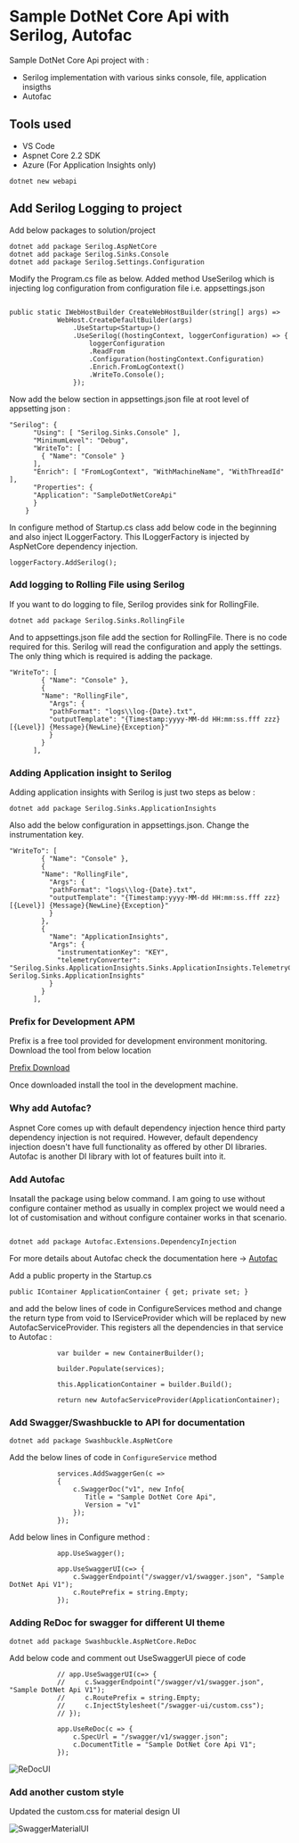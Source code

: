# Sample DotNet Core Api with Serilog, Autofac

Sample DotNet Core Api project with :

- Serilog implementation with various sinks console, file, application insigths
- Autofac

## Tools used 

- VS Code 
- Aspnet Core 2.2 SDK 
- Azure (For Application Insights only)


```
dotnet new webapi
```

## Add Serilog Logging to project  

Add below packages to solution/project

```
dotnet add package Serilog.AspNetCore
dotnet add package Serilog.Sinks.Console
dotnet add package Serilog.Settings.Configuration
```

Modify the Program.cs file as below. Added method UseSerilog which is injecting log configuration from configuration file i.e. appsettings.json  

```

public static IWebHostBuilder CreateWebHostBuilder(string[] args) =>
            WebHost.CreateDefaultBuilder(args)
                .UseStartup<Startup>()
                .UseSerilog((hostingContext, loggerConfiguration) => {
                    loggerConfiguration
                    .ReadFrom
                    .Configuration(hostingContext.Configuration)
                    .Enrich.FromLogContext()
                    .WriteTo.Console();
                });
```


Now add the below section in appsettings.json file at root level of appsetting json : 

```
"Serilog": {
      "Using": [ "Serilog.Sinks.Console" ],
      "MinimumLevel": "Debug",
      "WriteTo": [
        { "Name": "Console" }        
      ],
      "Enrich": [ "FromLogContext", "WithMachineName", "WithThreadId" ],
      "Properties": {
      "Application": "SampleDotNetCoreApi"
      }
    }
```


In configure method of Startup.cs class add below code in the beginning and also inject ILoggerFactory. This ILoggerFactory is injected by AspNetCore dependency injection.

```
loggerFactory.AddSerilog();
```

### Add logging to Rolling File using Serilog

If you want to do logging to file, Serilog provides sink for RollingFile.

```
dotnet add package Serilog.Sinks.RollingFile
```

And to appsettings.json file add the section for RollingFile. There is no code required for this. Serilog will read the configuration and apply the settings. The only thing which is required is adding the package.

```
"WriteTo": [
        { "Name": "Console" },
        {
        "Name": "RollingFile",
          "Args": {
          "pathFormat": "logs\\log-{Date}.txt",
          "outputTemplate": "{Timestamp:yyyy-MM-dd HH:mm:ss.fff zzz} [{Level}] {Message}{NewLine}{Exception}"
          }
        }
      ],
```

### Adding Application insight to Serilog

Adding application insights with Serilog is just two steps as below : 

```
dotnet add package Serilog.Sinks.ApplicationInsights
```

Also add the below configuration in appsettings.json. Change the instrumentation key.

```
"WriteTo": [
        { "Name": "Console" },
        {
        "Name": "RollingFile",
          "Args": {
          "pathFormat": "logs\\log-{Date}.txt",
          "outputTemplate": "{Timestamp:yyyy-MM-dd HH:mm:ss.fff zzz} [{Level}] {Message}{NewLine}{Exception}"
          }
        },
        {
          "Name": "ApplicationInsights",
          "Args": {
            "instrumentationKey": "KEY",
            "telemetryConverter": "Serilog.Sinks.ApplicationInsights.Sinks.ApplicationInsights.TelemetryConverters.TraceTelemetryConverter, Serilog.Sinks.ApplicationInsights"
          }
        }
      ],

```

### Prefix for Development APM 

Prefix is a free tool provided for development environment monitoring. Download the tool from below location 

[Prefix Download](https://stackify.com/prefix-download/)

Once downloaded install the tool in the development machine.

### Why add Autofac?

Aspnet Core comes up with default dependency injection hence third party dependency injection is not required. However, default dependency injection doesn't have full functionality as offered by other DI libraries. Autofac is another DI library with lot of features built into it. 

### Add Autofac 

Insatall the package using below command. I am going to use without configure container method as usually in complex project we would need a lot of customisation and without configure container works in that scenario.

```

dotnet add package Autofac.Extensions.DependencyInjection
```

For more details about Autofac check the documentation here -> [Autofac](https://autofaccn.readthedocs.io/en/latest/integration/aspnetcore.html)

Add a public property in the Startup.cs 

```
public IContainer ApplicationContainer { get; private set; }
```

and add the below lines of code in ConfigureServices method and change the return type from void to IServiceProvider which will be replaced by new AutofacServiceProvider. This registers all the dependencies in that service to Autofac : 

```
            var builder = new ContainerBuilder();

            builder.Populate(services);

            this.ApplicationContainer = builder.Build();

            return new AutofacServiceProvider(ApplicationContainer);

```

### Add Swagger/Swashbuckle to API for documentation 


```
dotnet add package Swashbuckle.AspNetCore
```

Add the below lines of code in ```ConfigureService``` method

```
            services.AddSwaggerGen(c => 
            {
                c.SwaggerDoc("v1", new Info{
                   Title = "Sample DotNet Core Api",
                   Version = "v1" 
                });
            });
```

Add below lines in Configure method : 

```
            app.UseSwagger();

            app.UseSwaggerUI(c=> {                
                c.SwaggerEndpoint("/swagger/v1/swagger.json", "Sample DotNet Api V1");
                c.RoutePrefix = string.Empty;
            });
```

### Adding ReDoc for swagger for different UI theme



```
dotnet add package Swashbuckle.AspNetCore.ReDoc
```

Add below code and comment out UseSwaggerUI piece of code


```
            // app.UseSwaggerUI(c=> {                
            //     c.SwaggerEndpoint("/swagger/v1/swagger.json", "Sample DotNet Api V1");
            //     c.RoutePrefix = string.Empty;
            //     c.InjectStylesheet("/swagger-ui/custom.css");
            // });

            app.UseReDoc(c => {
                c.SpecUrl = "/swagger/v1/swagger.json";
                c.DocumentTitle = "Sample DotNet Core Api V1";
            });

```


![ReDocUI]("https://github.com/svaus/SampleDotNetCoreApi/blob/master/ReDocUI.PNG")

### Add another custom style

Updated the custom.css for material design UI

![SwaggerMaterialUI]("https://github.com/svaus/SampleDotNetCoreApi/blob/master/SwaggerWithStyleChanges.PNG")